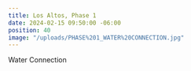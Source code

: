 ```yaml
---
title: Los Altos, Phase 1
date: 2024-02-15 09:50:00 -06:00
position: 40
image: "/uploads/PHASE%201_WATER%20CONNECTION.jpg"
---
```


Water Connection